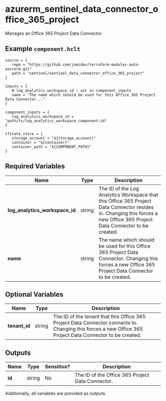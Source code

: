 # azurerm_sentinel_data_connector_office_365_project

Manages an Office 365 Project Data Connector.

## Example `component.hclt`

```hcl
source = {
   repo = "https://github.com/jumidev/terraform-modules-auto-azurerm.git"   
   path = "sentinel/sentinel_data_connector_office_365_project"   
}

inputs = {
   # log_analytics_workspace_id → set in component_inputs
   name = "The name which should be used for this Office 365 Project Data Connector..."   
}

component_inputs = {
   log_analytics_workspace_id = "path/to/log_analytics_workspace_component:id"   
}

tfstate_store = {
   storage_account = "${storage_account}"   
   container = "${container}"   
   container_path = "${COMPONENT_PATH}"   
}

```

## Required Variables

| Name | Type |  Description |
| ---- | --------- |  ----------- |
| **log_analytics_workspace_id** | string |  The ID of the Log Analytics Workspace that this Office 365 Project Data Connector resides in. Changing this forces a new Office 365 Project Data Connector to be created. | 
| **name** | string |  The name which should be used for this Office 365 Project Data Connector. Changing this forces a new Office 365 Project Data Connector to be created. | 

## Optional Variables

| Name | Type |  Description |
| ---- | --------- |  ----------- |
| **tenant_id** | string |  The ID of the tenant that this Office 365 Project Data Connector connects to. Changing this forces a new Office 365 Project Data Connector to be created. | 



## Outputs

| Name | Type | Sensitive? | Description |
| ---- | ---- | --------- | --------- |
| **id** | string | No  | The ID of the Office 365 Project Data Connector. | 

Additionally, all variables are provided as outputs.
